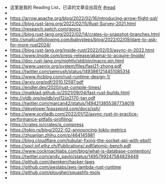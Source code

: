 - 这里是我的 Reading List，已读的文章会出现在 [#read]([[read]])
-
- https://arrow.apache.org/blog/2022/02/16/introducing-arrow-flight-sql/
- https://blog.rust-lang.org/2022/02/15/Rust-Survey-2021.html
- https://research.swtch.com/govcs
- https://blog.rust-lang.org/2022/02/14/crates-io-snapshot-branches.html
- http://smallcultfollowing.com/babysteps/blog/2022/02/09/dare-to-ask-for-more-rust2024/
- https://blog.rust-lang.org/inside-rust/2022/02/03/async-in-2022.html
- https://www.linode.com/press-release/akamai-to-acquire-linode/
- https://doc.rust-lang.org/nightly/std/pin/macro.pin.html
- https://www.usenix.org/system/files/fast21-zhong.pdf
- https://twitter.com/semrush/status/1493861214451085314
- https://www.ihcblog.com/rust-runtime-design-1/
- https://arxiv.org/pdf/2010.12597.pdf
- https://endler.dev/2020/rust-compile-times/
- https://matklad.github.io/2021/09/04/fast-rust-builds.html
- http://vldb.org/pvldb/vol12/p2170-tan.pdf
- https://twitter.com/marcan42/status/1494213855387734019
- https://developer.1password.com/docs/ssh/
- https://www.scylladb.com/2022/01/12/async-rust-in-practice-performance-pitfalls-profiling/
- https://crates.io/crates/q_compress
- https://tokio.rs/blog/2022-02-announcing-tokio-metrics
- https://zhuanlan.zhihu.com/p/464145981
- https://blog.cloudflare.com/tubular-fixing-the-socket-api-with-ebpf/
- https://spcl.inf.ethz.ch/Publications/.pdf/atomic-bench.pdf
- https://www.cockroachlabs.com/blog/what-is-database-contention/
- https://twitter.com/andy_pavlo/status/1495799247584829449
- https://github.com/dwmkerr/hacker-laws
- https://github.com/awslabs/aws-lambda-rust-runtime
- https://github.com/plougher/squashfs-tools
-